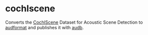# cochlscene

Converts the [CochlScene]
Dataset for Acoustic Scene Detection
to [audformat]
and publishes it with [audb].

[CochlScene]: https://zenodo.org/record/7080122
[audformat]: https://github.com/audeering/audformat
[audb]: https://github.com/audeering/audb
